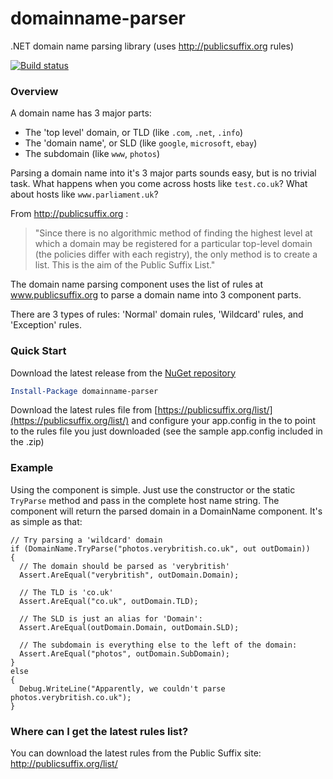 domainname-parser
=================

.NET domain name parsing library (uses http://publicsuffix.org rules)

[![Build status](https://ci.appveyor.com/api/projects/status/4i17cgkp978fh6b1)](https://ci.appveyor.com/project/danesparza/domainname-parser)

### Overview

A domain name has 3 major parts:

- The 'top level' domain, or TLD (like `.com`, `.net`, `.info`) 
- The 'domain name', or SLD (like `google`, `microsoft`, `ebay`) 
- The subdomain (like `www`, `photos`)

Parsing a domain name into it's 3 major parts sounds easy, but is no trivial task. What happens when you come across hosts like `test.co.uk`? What about hosts like `www.parliament.uk`?

From http://publicsuffix.org :

> "Since there is no algorithmic method of finding the highest level at which a domain may be registered for a particular top-level domain (the policies differ with each registry), the only method is to create a list. This is the aim of the Public Suffix List."

The domain name parsing component uses the list of rules at www.publicsuffix.org to parse a domain name into 3 component parts. 

There are 3 types of rules: 
'Normal' domain rules, 'Wildcard' rules, and 'Exception' rules.

### Quick Start

Download the latest release from the [NuGet repository](http://nuget.org/packages/domainname-parser)

```powershell
Install-Package domainname-parser
```

Download the latest rules file from [https://publicsuffix.org/list/](https://publicsuffix.org/list/) and configure your app.config in the to point to the rules file you just downloaded (see the sample app.config included in the .zip)

### Example

Using the component is simple. Just use the constructor or the static `TryParse` method and pass in the complete host name string. The component will return the parsed domain in a DomainName component. It's as simple as that:

```CSharp
// Try parsing a 'wildcard' domain 
if (DomainName.TryParse("photos.verybritish.co.uk", out outDomain)) 
{ 
  // The domain should be parsed as 'verybritish' 
  Assert.AreEqual("verybritish", outDomain.Domain);
  
  // The TLD is 'co.uk' 
  Assert.AreEqual("co.uk", outDomain.TLD);
  
  // The SLD is just an alias for 'Domain': 
  Assert.AreEqual(outDomain.Domain, outDomain.SLD);
  
  // The subdomain is everything else to the left of the domain: 
  Assert.AreEqual("photos", outDomain.SubDomain); 
} 
else 
{ 
  Debug.WriteLine("Apparently, we couldn't parse photos.verybritish.co.uk"); 
}
```

### Where can I get the latest rules list? 

You can download the latest rules from the Public Suffix site: http://publicsuffix.org/list/ 
